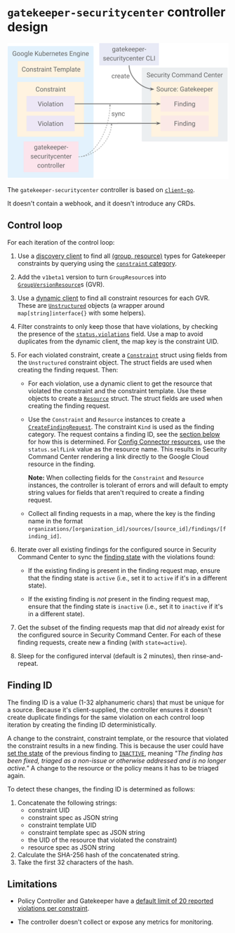 # `gatekeeper-securitycenter` controller design

![Architecture](architecture.svg)

The `gatekeeper-securitycenter` controller is based on
[`client-go`](https://github.com/kubernetes/client-go).

It doesn't contain a webhook, and it doesn't introduce any CRDs.

## Control loop

For each iteration of the control loop:

1.  Use a
    [discovery client](https://github.com/kubernetes/client-go/blob/master/discovery)
    to find all
    [(group, resource)](https://github.com/kubernetes/apimachinery/blob/v0.19.4/pkg/runtime/schema/group_version.go#L54)
    types for Gatekeeper constraints by querying using the
    [`constraint` category](https://github.com/open-policy-agent/frameworks/blob/125fdd8ffe0907aa5bf66c95d8939faed5a97f86/constraint/pkg/client/crd_helpers.go#L97).

2.  Add the `v1beta1` version to turn `GroupResource`s into
    [`GroupVersionResource`](https://github.com/kubernetes/apimachinery/blob/v0.19.4/pkg/runtime/schema/group_version.go#L96)s
    (GVR).

3.  Use a
    [dynamic client](https://github.com/kubernetes/client-go/tree/master/dynamic)
    to find all constraint resources for each GVR. These are
    [`Unstructured`](https://github.com/kubernetes/apimachinery/blob/v0.19.4/pkg/apis/meta/v1/unstructured/unstructured.go#L31)
    objects (a wrapper around `map[string]interface{}` with some helpers).

4.  Filter constraints to only keep those that have violations, by checking
    the presence of the
    [`status.violations`](https://github.com/open-policy-agent/gatekeeper#audit)
    field. Use a map to avoid duplicates from the dynamic client, the map key
    is the constraint UID.

5.  For each violated constraint, create a
    [`Constraint`](../pkg/sync/request.go#L45) struct using fields from the
    `Unstructured` constraint object. The struct fields are used when creating
    the finding request. Then:

    -   For each violation, use a dynamic client to get the resource that
        violated the constraint and the constraint template. Use these objects
        to create a [`Resource`](../pkg/sync/request.go#L32) struct. The struct
        fields are used when creating the finding request.

    -   Use the `Constraint` and `Resource` instances to create a
        [`CreateFindingRequest`](https://pkg.go.dev/google.golang.org/genproto/googleapis/cloud/securitycenter/v1#CreateFindingRequest).
        The constraint `Kind` is used as the finding category. The request
        contains a finding ID, see the [section below](#finding-id) for how
        this is determined. For
        [Config Connector resources](https://cloud.google.com/solutions/policy-compliant-resources),
        use the `status.selfLink` value as the resource name. This results in
        Security Command Center rendering a link directly to the Google Cloud
        resource in the finding.

        **Note:** When collecting fields for the `Constraint` and `Resource`
        instances, the controller is tolerant of errors and will default to
        empty string values for fields that aren't required to create a finding
        request.

    -   Collect all finding requests in a map, where the key is the finding
        name in the format
        `organizations/[organization_id]/sources/[source_id]/findings/[finding_id]`.

6.  Iterate over all existing findings for the configured source in Security
    Command Center to sync the
    [finding state](https://cloud.google.com/security-command-center/docs/reference/rest/v1/organizations.sources.findings#State)
    with the violations found:

    -   If the existing finding is present in the finding request map, ensure
        that the finding state is `active` (i.e., set it to `active` if it's in
        a different state).

    -   If the existing finding is _not_ present in the finding request map,
        ensure that the finding state is `inactive` (i.e., set it to `inactive`
        if it's in a different state).

7.  Get the subset of the finding requests map that did _not_ already exist for
    the configured source in Security Command Center. For each of these finding
    requests, create new a finding (with `state=active`).

8.  Sleep for the configured interval (default is 2 minutes), then
    rinse-and-repeat.

## Finding ID

The finding ID is a value (1-32 alphanumeric chars) that must be unique for a
source. Because it's client-supplied, the controller ensures it doesn't create
duplicate findings for the same violation on each control loop iteration by
creating the finding ID deterministically.

A change to the constraint, constraint template, or the resource that violated
the constraint results in a new finding. This is because the user could have
[set the state](https://cloud.google.com/security-command-center/docs/reference/rest/v1/organizations.sources.findings/setState)
of the previous finding to
[`INACTIVE`](https://cloud.google.com/security-command-center/docs/reference/rest/v1/organizations.sources.findings#State),
meaning _"The finding has been fixed, triaged as a non-issue or otherwise
addressed and is no longer active."_ A change to the resource or the policy
means it has to be triaged again.

To detect these changes, the finding ID is determined as follows:

1.  Concatenate the following strings:
    -   constraint UID
    -   constraint spec as JSON string
    -   constraint template UID
    -   constraint template spec as JSON string
    -   the UID of the resource that violated the constraint)
    -   resource spec as JSON string
2.  Calculate the SHA-256 hash of the concatenated string.
3.  Take the first 32 characters of the hash.

## Limitations

-   Policy Controller and Gatekeeper have a
    [default limit of 20 reported violations per constraint](https://github.com/open-policy-agent/gatekeeper#audit).

-   The controller doesn't collect or expose any metrics for monitoring.
